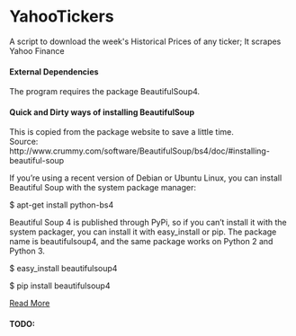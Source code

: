 YahooTickers
============

A script to download the week's Historical Prices of any ticker; It scrapes Yahoo Finance
<h4>External Dependencies</h4>
The program requires the package BeautifulSoup4.

<h4>Quick and Dirty ways of installing BeautifulSoup</h4>
This is copied from the package website to save a little time. <br />
Source: http://www.crummy.com/software/BeautifulSoup/bs4/doc/#installing-beautiful-soup <br />

If you’re using a recent version of Debian or Ubuntu Linux, you can install Beautiful Soup with the system package manager:

$ apt-get install python-bs4

Beautiful Soup 4 is published through PyPi, so if you can’t install it with the system packager, you can install it with easy_install or pip. The package name is beautifulsoup4, and the same package works on Python 2 and Python 3.

$ easy_install beautifulsoup4

$ pip install beautifulsoup4

<a href="http://www.crummy.com/software/BeautifulSoup/bs4/doc/#installing-beautiful-soup">Read More</a>
<h4>TODO:</h4>
